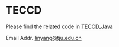 # TECCD

Please find the related code in [TECCD_Java](https://github.com/YangLin-George/TECCD_Java)

Email Addr. linyang@tju.edu.cn
